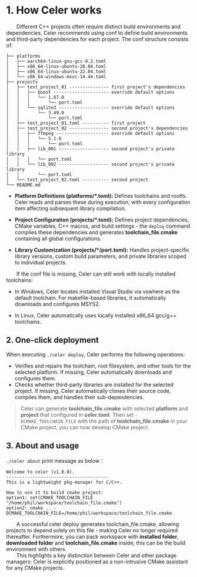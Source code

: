 # 1. How Celer works

&emsp;&emsp;Different C++ projects often require distinct build environments and dependencies. Celer recommends using conf to define build environments and third-party dependencies for each project. The conf structure consists of:

```
├── platforms
│   ├── aarch64-linux-gnu-gcc-9.2.toml
│   ├── x86_64-linux-ubuntu-20.04.toml
│   ├── x86_64-linux-ubuntu-22.04.toml
│   └── x86_64-windows-msvc-14.44.toml
├── projects
│   ├── test_project_01 --------------- first project's dependencies
│   │   ├── boost --------------------- override default options
│   │   │   └── 1.87.0
│   │   │       └── port.toml
│   │   └── sqlite3 ------------------- override default options
│   │       └── 3.49.0
│   │           └── port.toml
│   ├── test_project_01.toml ---------- first project
│   ├── test_project_02 --------------- second project's dependencies
│   │   ├── ffmpeg -------------------- override default options
│   │   │   └── 5.1.6
│   │   │       └── port.toml
│   │   ├── lib_001 ------------------- second project's private library
│   │   │   └── port.toml
│   │   └── lib_002 ------------------- second project's private library
│   │       └── port.toml
│   └── test_project_02.toml ---------- second project
└── README.md
```

- **Platform Definitions (platforms/*.toml):** Defines toolchains and rootfs. Celer reads and parses these during execution, with every configuration item affecting subsequent library compilation.

- **Project Configuration (projects/*.toml):** Defines project dependencies, CMake variables, C++ macros, and build settings - the `deploy` command compiles these dependencies and generates **toolchain_file.cmake** containing all global configurations.

- **Library Customization (projects/*/port.toml):** Handles project-specific library versions, custom build parameters, and private libraries scoped to individual projects.

&emsp;&emsp;If the conf file is missing, Celer can still work with locally installed toolchains:

- In Windows, Celer locates installed Visual Studio via vswhere as the default toolchain. For makefile-based libraries, it automatically downloads and configures MSYS2.

- In Linux, Celer automatically uses locally installed x86_64 gcc/g++ toolchains.

## 2. One-click deployment

When executing `./celer deploy`, Celer performs the following operations:

- Verifies and repairs the toolchain, root filesystem, and other tools for the selected platform. If missing, Celer automatically downloads and configures them.
- Checks whether third-party libraries are installed for the selected project. If missing, Celer automatically clones their source code, compiles them, and handles their sub-dependencies.

>Celer can generate **toolchain_file.cmake** with selected **platform** and **project** that configured in **celer.toml**. Then set `-DCMAKE_TOOLCHAIN_FILE` with the path of **toolchain_file.cmake** in your CMake project, you can now develop CMake project.  

## 3. About and usage

`./celer about` print message as below：

```
Welcome to celer (v1.0.0).
---------------------------------------
This is a lightweight pkg-manager for C/C++.

How to use it to build cmake project: 
option1: set(CMAKE_TOOLCHAIN_FILE "/home/phil/workspace/toolchain_file.cmake")
option2: cmake .. -DCMAKE_TOOLCHAIN_FILE=/home/phil/workspace/toolchain_file.cmake
```

&emsp;&emsp;A successful celer deploy generates toolchain_file.cmake, allowing projects to depend solely on this file - making Celer no longer required thereafter. Furthermore, you can pack workspace with **installed folder**, **downloaded folder** and **toolchain_file.cmake** inside, this can be the build environment with others.  
&emsp;&emsp;This highlights a key distinction between Celer and other package managers: Celer is explicitly positioned as a non-intrusive CMake assistant for any CMake projects.